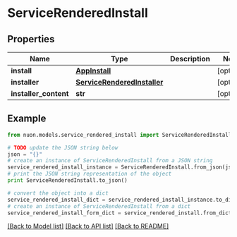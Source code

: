 # ServiceRenderedInstall


## Properties

Name | Type | Description | Notes
------------ | ------------- | ------------- | -------------
**install** | [**AppInstall**](AppInstall.md) |  | [optional] 
**installer** | [**ServiceRenderedInstaller**](ServiceRenderedInstaller.md) |  | [optional] 
**installer_content** | **str** |  | [optional] 

## Example

```python
from nuon.models.service_rendered_install import ServiceRenderedInstall

# TODO update the JSON string below
json = "{}"
# create an instance of ServiceRenderedInstall from a JSON string
service_rendered_install_instance = ServiceRenderedInstall.from_json(json)
# print the JSON string representation of the object
print ServiceRenderedInstall.to_json()

# convert the object into a dict
service_rendered_install_dict = service_rendered_install_instance.to_dict()
# create an instance of ServiceRenderedInstall from a dict
service_rendered_install_form_dict = service_rendered_install.from_dict(service_rendered_install_dict)
```
[[Back to Model list]](../README.md#documentation-for-models) [[Back to API list]](../README.md#documentation-for-api-endpoints) [[Back to README]](../README.md)


